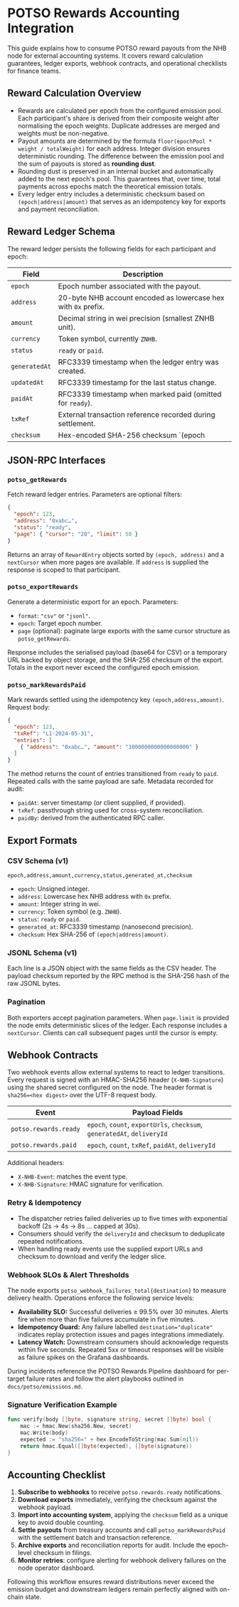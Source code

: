 # POTSO Rewards Accounting Integration

This guide explains how to consume POTSO reward payouts from the NHB node for
external accounting systems. It covers reward calculation guarantees, ledger
exports, webhook contracts, and operational checklists for finance teams.

## Reward Calculation Overview

* Rewards are calculated per epoch from the configured emission pool. Each
  participant's share is derived from their composite weight after normalising
  the epoch weights. Duplicate addresses are merged and weights must be
  non-negative.
* Payout amounts are determined by the formula `floor(epochPool * weight /
  totalWeight)` for each address. Integer division ensures deterministic
  rounding. The difference between the emission pool and the sum of payouts is
  stored as **rounding dust**.
* Rounding dust is preserved in an internal bucket and automatically added to
  the next epoch's pool. This guarantees that, over time, total payments across
  epochs match the theoretical emission totals.
* Every ledger entry includes a deterministic checksum based on
  `(epoch|address|amount)` that serves as an idempotency key for exports and
  payment reconciliation.

## Reward Ledger Schema

The reward ledger persists the following fields for each participant and epoch:

| Field        | Description                                                      |
|--------------|------------------------------------------------------------------|
| `epoch`      | Epoch number associated with the payout.                         |
| `address`    | 20-byte NHB account encoded as lowercase hex with `0x` prefix.   |
| `amount`     | Decimal string in wei precision (smallest ZNHB unit).            |
| `currency`   | Token symbol, currently `ZNHB`.                                  |
| `status`     | `ready` or `paid`.                                               |
| `generatedAt`| RFC3339 timestamp when the ledger entry was created.             |
| `updatedAt`  | RFC3339 timestamp for the last status change.                    |
| `paidAt`     | RFC3339 timestamp when marked paid (omitted for `ready`).        |
| `txRef`      | External transaction reference recorded during settlement.       |
| `checksum`   | Hex-encoded SHA-256 checksum `(epoch|address|amount)`.           |

## JSON-RPC Interfaces

### `potso_getRewards`

Fetch reward ledger entries. Parameters are optional filters:

```json
{
  "epoch": 123,
  "address": "0xabc…",
  "status": "ready",
  "page": { "cursor": "20", "limit": 50 }
}
```

Returns an array of `RewardEntry` objects sorted by `(epoch, address)` and a
`nextCursor` when more pages are available. If `address` is supplied the
response is scoped to that participant.

### `potso_exportRewards`

Generate a deterministic export for an epoch. Parameters:

* `format`: `"csv"` or `"jsonl"`.
* `epoch`: Target epoch number.
* `page` (optional): paginate large exports with the same cursor structure as
  `potso_getRewards`.

Response includes the serialised payload (base64 for CSV) or a temporary URL
backed by object storage, and the SHA-256 checksum of the export. Totals in the
export never exceed the configured epoch emission.

### `potso_markRewardsPaid`

Mark rewards settled using the idempotency key `(epoch,address,amount)`. Request
body:

```json
{
  "epoch": 123,
  "txRef": "L1-2024-05-31",
  "entries": [
    { "address": "0xabc…", "amount": "1000000000000000000" }
  ]
}
```

The method returns the count of entries transitioned from `ready` to `paid`.
Repeated calls with the same payload are safe. Metadata recorded for audit:

* `paidAt`: server timestamp (or client supplied, if provided).
* `txRef`: passthrough string used for cross-system reconciliation.
* `paidBy`: derived from the authenticated RPC caller.

## Export Formats

### CSV Schema (v1)

```
epoch,address,amount,currency,status,generated_at,checksum
```

* `epoch`: Unsigned integer.
* `address`: Lowercase hex NHB address with `0x` prefix.
* `amount`: Integer string in wei.
* `currency`: Token symbol (e.g. `ZNHB`).
* `status`: `ready` or `paid`.
* `generated_at`: RFC3339 timestamp (nanosecond precision).
* `checksum`: Hex SHA-256 of `(epoch|address|amount)`.

### JSONL Schema (v1)

Each line is a JSON object with the same fields as the CSV header. The payload
checksum reported by the RPC method is the SHA-256 hash of the raw JSONL bytes.

### Pagination

Both exporters accept pagination parameters. When `page.limit` is provided the
node emits deterministic slices of the ledger. Each response includes a
`nextCursor`. Clients can call subsequent pages until the cursor is empty.

## Webhook Contracts

Two webhook events allow external systems to react to ledger transitions. Every
request is signed with an HMAC-SHA256 header (`X-NHB-Signature`) using the shared
secret configured on the node. The header format is `sha256=<hex digest>` over
the UTF-8 request body.

| Event                | Payload Fields                                      |
|----------------------|-----------------------------------------------------|
| `potso.rewards.ready`| `epoch`, `count`, `exportUrls`, `checksum`, `generatedAt`, `deliveryId` |
| `potso.rewards.paid` | `epoch`, `count`, `txRef`, `paidAt`, `deliveryId`    |

Additional headers:

* `X-NHB-Event`: matches the event type.
* `X-NHB-Signature`: HMAC signature for verification.

### Retry & Idempotency

* The dispatcher retries failed deliveries up to five times with exponential
  backoff (2s → 4s → 8s … capped at 30s).
* Consumers should verify the `deliveryId` and checksum to deduplicate repeated
  notifications.
* When handling ready events use the supplied export URLs and checksum to
  download and verify the ledger slice.

### Webhook SLOs & Alert Thresholds

The node exports `potso_webhook_failures_total{destination}` to measure
delivery health. Operations enforce the following service levels:

* **Availability SLO:** Successful deliveries ≥ 99.5% over 30 minutes. Alerts
  fire when more than five failures accumulate in five minutes.
* **Idempotency Guard:** Any failure labelled `destination="duplicate"`
  indicates replay protection issues and pages integrations immediately.
* **Latency Watch:** Downstream consumers should acknowledge requests within
  five seconds. Repeated 5xx or timeout responses will be visible as failure
  spikes on the Grafana dashboards.

During incidents reference the POTSO Rewards Pipeline dashboard for per-target
failure rates and follow the alert playbooks outlined in
`docs/potso/emissions.md`.

### Signature Verification Example

```go
func verify(body []byte, signature string, secret []byte) bool {
    mac := hmac.New(sha256.New, secret)
    mac.Write(body)
    expected := "sha256=" + hex.EncodeToString(mac.Sum(nil))
    return hmac.Equal([]byte(expected), []byte(signature))
}
```

## Accounting Checklist

1. **Subscribe to webhooks** to receive `potso.rewards.ready` notifications.
2. **Download exports** immediately, verifying the checksum against the webhook
   payload.
3. **Import into accounting system**, applying the `checksum` field as a unique
   key to avoid double counting.
4. **Settle payouts** from treasury accounts and call `potso_markRewardsPaid`
   with the settlement batch and transaction reference.
5. **Archive exports** and reconciliation reports for audit. Include the
   epoch-level checksum in filings.
6. **Monitor retries**: configure alerting for webhook delivery failures on the
   node operator dashboard.

Following this workflow ensures reward distributions never exceed the emission
budget and downstream ledgers remain perfectly aligned with on-chain state.
